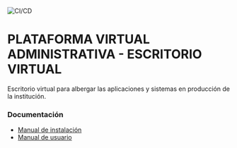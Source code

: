 ![CI/CD](https://github.com/MUTUAL-DE-SERVICIOS-AL-POLICIA/INTRANET/actions/workflows/ci/badge.svg)

# PLATAFORMA VIRTUAL ADMINISTRATIVA - ESCRITORIO VIRTUAL

Escritorio virtual para albergar las aplicaciones y sistemas en producción de la institución.

### Documentación

* [Manual de instalación](./INSTALL.md)
* [Manual de usuario](./docs/MANUAL.md)